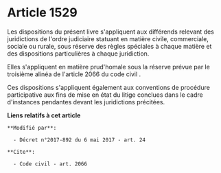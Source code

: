 # Article 1529

Les dispositions du présent livre s'appliquent aux différends relevant des juridictions de l'ordre judiciaire statuant en
matière civile, commerciale, sociale ou rurale, sous réserve des règles spéciales à chaque matière et des dispositions
particulières à chaque juridiction.

Elles s'appliquent en matière prud'homale sous la réserve prévue par le 
troisième alinéa de l'article 2066 du code civil
.

Ces dispositions s'appliquent également aux conventions de procédure participative aux fins de mise en état du litige
conclues dans le cadre d'instances pendantes devant les juridictions précitées.

**Liens relatifs à cet article**

	**Modifié par**:

	  - Décret n°2017-892 du 6 mai 2017 - art. 24

	**Cite**:

	  - Code civil - art. 2066
